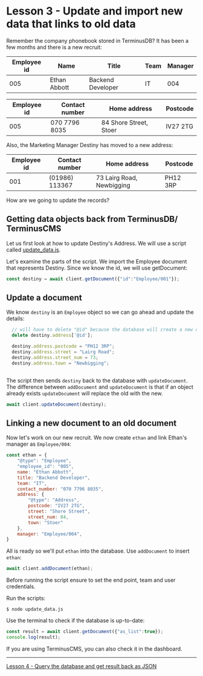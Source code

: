# Lesson 3 - Update and import new data that links to old data

Remember the company phonebook stored in TerminusDB? It has been a few months and there is a new recruit:

| Employee id | Name           | Title               | Team        | Manager     |
| ----------- | -------------- | ------------------- | ----------- | ----------- |
| 005         | Ethan Abbott   | Backend Developer   | IT          | 004         |

| Employee id | Contact number  | Home address                  | Postcode |
| ----------- | --------------- | ----------------------------- | -------- |
| 005         | 070 7796 8035   | 84 Shore Street, Stoer        | IV27 2TG |

Also, the Marketing Manager Destiny has moved to a new address:

| Employee id | Contact number  | Home address                  | Postcode |
| ----------- | --------------- | ----------------------------- | -------- |
| 001         | (01986) 113367  | 73 Lairg Road, Newbigging     | PH12 3RP |

How are we going to update the records?

## Getting data objects back from TerminusDB/ TerminusCMS

Let us first look at how to update Destiny's Address. We will use a script called [update_data.js](update_data.js). 

Let's examine the parts of the script. We import the Employee document that represents Destiny. Since we know the id, we will use getDocument:

```javascript
const destiny = await client.getDocument({"id":"Employee/001"});
```

## Update a document

We know `destiny` is an `Employee` object so we can go ahead and update the details:

```javascript
  // will have to delete "@id" because the database will create a new one
  delete destiny.address['@id'];

  destiny.address.postcode = "PH12 3RP";
  destiny.address.street = "Lairg Road";
  destiny.address.street_num = 73;
  destiny.address.town = "Newbigging";
  
```

The script then sends `destiny` back to the database with `updateDocument`. The difference between `addDocument` and `updateDocument` is that if an object already exists `updateDocument` will replace the old with the new.

```javascript
await client.updateDocument(destiny);
```

## Linking a new document to an old document

Now let's work on our new recruit. We now create `ethan` and link Ethan's manager as `Employee/004`:

```javascript
const ethan = {
    "@type": "Employee",
    "employee_id": "005",
    name: "Ethan Abbott",
    title: "Backend Developer",
    team: "IT",
    contact_number: "070 7796 8035",
    address: {
        "@type": "Address",
        postcode: "IV27 2TG",
        street: "Shore Street",
        street_num: 84,
        town: "Stoer"
    },
    manager: "Employee/004",
}
```

All is ready so we'll put `ethan` into the database. Use `addDocument` to insert `ethan`:

```javascript
await client.addDocument(ethan);
```

Before running the script ensure to set the end point, team and user credentials.

Run the scripts:

`$ node update_data.js`

Use the terminal to check if the database is up-to-date:

```javascript
const result = await client.getDocument({"as_list":true});
console.log(result);
```

If you are using TerminusCMS, you can also check it in the dashboard.

---

[Lesson 4 - Query the database and get result back as JSON](lesson_4.md)
